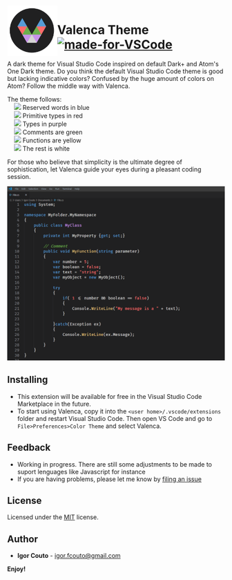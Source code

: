 <img align="left" width="116" height="116" src="icon.png" />
 
 # Valenca Theme [![made-for-VSCode](https://img.shields.io/badge/Made%20for-VSCode-1f425f.svg)](https://code.visualstudio.com/)
 
A dark theme for Visual Studio Code inspired on default Dark+ and Atom's One Dark theme. Do you think the default Visual Studio Code theme is good but lacking indicative colors? Confused by the huge amount of colors on Atom? Follow the middle way with Valenca.

The theme follows:<br>
&nbsp;&nbsp;&nbsp;&nbsp;![](https://via.placeholder.com/15/569CD6/000000?text=+) Reserved words in blue<br>
&nbsp;&nbsp;&nbsp;&nbsp;![](https://via.placeholder.com/15/FF6B6B/000000?text=+) Primitive types in red<br>
&nbsp;&nbsp;&nbsp;&nbsp;![](https://via.placeholder.com/15/C792EA/000000?text=+) Types in purple<br>
&nbsp;&nbsp;&nbsp;&nbsp;![](https://via.placeholder.com/15/6CB04D/000000?text=+) Comments are green<br>
&nbsp;&nbsp;&nbsp;&nbsp;![](https://via.placeholder.com/15/E5C07B/000000?text=+) Functions are yellow<br>
&nbsp;&nbsp;&nbsp;&nbsp;![](https://via.placeholder.com/15/F5F5F5/000000?text=+) The rest is white<br>

For those who believe that simplicity is the ultimate degree of sophistication, let Valenca guide your eyes during a pleasant coding session.

![](preview.png)

## Installing
* This extension will be available for free in the Visual Studio Code Marketplace in the future.
* To start using Valenca, copy it into the `<user home>/.vscode/extensions` folder and restart Visual Studio Code. Then open VS Code and go to `File>Preferences>Color Theme` and select Valenca.

## Feedback

* Working in progress. There are still some adjustments to be made to suport lenguages like Javascript for instance
* If you are having problems, please let me know by [filing an issue](https://github.com/igor-couto/vscode-valenca-theme/issues)

## License

Licensed under the [MIT](LICENSE) license.

## Author


* **Igor Couto** - [igor.fcouto@gmail.com](mailto:igor.fcouto@gmail.com)


**Enjoy!**
